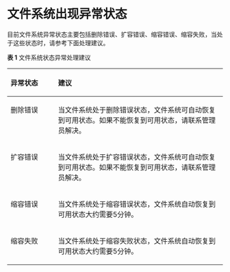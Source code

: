 # 文件系统出现异常状态<a name="ZH-CN_TOPIC_0106207355"></a>

目前文件系统异常状态主要包括删除错误、扩容错误、缩容错误、缩容失败，当处于这些状态时，请参考下面处理建议。

**表 1**  文件系统状态异常处理建议

<a name="table3528559142611"></a>
<table><thead align="left"><tr id="row6529059102613"><th class="cellrowborder" valign="top" width="22%" id="mcps1.2.3.1.1"><p id="p15529195917262"><a name="p15529195917262"></a><a name="p15529195917262"></a>异常状态</p>
</th>
<th class="cellrowborder" valign="top" width="78%" id="mcps1.2.3.1.2"><p id="p9529205972620"><a name="p9529205972620"></a><a name="p9529205972620"></a>建议</p>
</th>
</tr>
</thead>
<tbody><tr id="row17529105922620"><td class="cellrowborder" valign="top" width="22%" headers="mcps1.2.3.1.1 "><p id="p85291359172612"><a name="p85291359172612"></a><a name="p85291359172612"></a>删除错误</p>
</td>
<td class="cellrowborder" valign="top" width="78%" headers="mcps1.2.3.1.2 "><p id="p155291459182612"><a name="p155291459182612"></a><a name="p155291459182612"></a>当文件系统处于删除错误状态，文件系统可自动恢复到可用状态。如果不能恢复到可用状态，请联系管理员解决。</p>
</td>
</tr>
<tr id="row8529205962612"><td class="cellrowborder" valign="top" width="22%" headers="mcps1.2.3.1.1 "><p id="p15297593269"><a name="p15297593269"></a><a name="p15297593269"></a>扩容错误</p>
</td>
<td class="cellrowborder" valign="top" width="78%" headers="mcps1.2.3.1.2 "><p id="p4529155912261"><a name="p4529155912261"></a><a name="p4529155912261"></a>当文件系统处于扩容错误状态，文件系统可自动恢复到可用状态。如果不能恢复到可用状态，请联系管理员解决。</p>
</td>
</tr>
<tr id="row152918592263"><td class="cellrowborder" valign="top" width="22%" headers="mcps1.2.3.1.1 "><p id="p25291959142614"><a name="p25291959142614"></a><a name="p25291959142614"></a>缩容错误</p>
</td>
<td class="cellrowborder" valign="top" width="78%" headers="mcps1.2.3.1.2 "><p id="p8529159132611"><a name="p8529159132611"></a><a name="p8529159132611"></a>当文件系统处于缩容错误状态，文件系统自动恢复到可用状态大约需要5分钟。</p>
</td>
</tr>
<tr id="row19349115292"><td class="cellrowborder" valign="top" width="22%" headers="mcps1.2.3.1.1 "><p id="p135311182920"><a name="p135311182920"></a><a name="p135311182920"></a>缩容失败</p>
</td>
<td class="cellrowborder" valign="top" width="78%" headers="mcps1.2.3.1.2 "><p id="p53511192917"><a name="p53511192917"></a><a name="p53511192917"></a>当文件系统处于缩容失败状态，文件系统自动恢复到可用状态大约需要5分钟。</p>
</td>
</tr>
</tbody>
</table>

